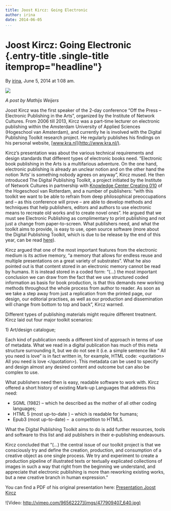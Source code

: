 ```yaml
---
title: Joost Kircz: Going Electronic
author: irina
date: 2014-06-05
...
```


# Joost Kircz: Going Electronic {.entry-title .single-title itemprop="headline"}

By [irina](http://networkcultures.org/digitalpublishing/author/irina/ "Posts by irina"),
June 5, 2014 at 1:08 am.

![](imgs/Joost.jpg)

*A post by Mathijs Weijers*

Joost Kircz was the first speaker of the 2-day conference “Off the Press
– Electronic Publishing in the Arts”, organized by the Institute of
Network Cultures. From 2006 till 2013, Kircz was a part-time lecturer on
electronic publishing within the Amsterdam University of Applied
Sciences (Hogeschool van Amsterdam), and currently he is involved with
the Digital Publishing Toolkit research project. He regularly publishes
his findings on his personal website, [www.kra.nl](http://www.kra.nl/).

Kircz’s presentation was about the various technical requirements and
design standards that different types of electronic books need.
“Electronic book publishing in the Arts is a multifarious adventure. On
the one hand, electronic publishing is already an unclear notion and on
the other hand the notion ‘Arts’ is something nobody agrees on anyway”,
Kircz mused. He then introduced The Digital Publishing Toolkit, a
project initiated by the Institute of Network Cultures in partnership
with [Knowledge Center Creating 010](http://creating010.hr.nl/) of the
Hogeschool van Rotterdam, and a number of publishers: “with this toolkit
we want to be able to refrain from deep philosophical preoccupations and
– as this conference will prove – are able to develop methods and
techniques that help publishers, editors and authors to use electronic
means to recreate old works and to create novel ones”. He argued that we
must see Electronic Publishing as complimentary to print publishing and
not just a change from paper-to-screen. What publishers need, and what
the toolkit aims to provide, is easy to use, open source software (more
about the Digital Publishing Toolkit, which is due to be release by the
end of this year, can be read
[here](http://networkcultures.org/digitalpublishing/aboutus/)).

Kircz argued that one of the most important features from the electronic
medium is its active memory, “a memory that allows for endless reuse and
multiple presentations on a great variety of substrates”. What he also
pointed out is that content stored in an electronic memory cannot be
read by humans. It is instead stored in a coded form: “(…) the most
important conclusion we can draw from the fact that we use structured
coded information as basis for book production, is that this demands new
working methods throughout the whole process from author to reader. As
soon as we take a step away from just a replication from the printed
page, our design, our editorial practises, as well as our production and
dissemination will change from bottom to top and back”, Kircz warned.

Different types of publishing materials might require different
treatment. Kircz laid out four major toolkit scenarios:

1\) Art/design catalogue;

Each kind of publication needs a different kind of approach in terms of
use of metadata. What we read in a digital publication has much of this
meta structure surrounding it, but we do not see it (i.e. a simple
sentence like “ All you need is love” is in fact written in, for
example, HTML code: \<quotation\> All you need is love \</quotation\>).
This metadata can be used to specify and design almost any desired
content and outcome but can also be complex to use.

What publishers need then is easy, readable software to work with. Kircz
offered a short history of existing Mark-up Languages that address this
need:

-   SGML (1982) – which he described as the mother of all other coding
    languages;
-   HTML 5 (most up-to-date ) – which is readable for humans;
-   Epub3 (most up-to-date) –  a competition to HTML5.

What the Digital Publishing Toolkit aims to do is add further resources,
tools and software to this list and aid publishers in their e-publishing
endeavours.

Kircz concluded that “(…) the central issue of our toolkit project is
that we consciously try and define the creation, production, and
consumption of a creative object as one single process. We try and
experiment to create a production pipeline of illustrated texts or
textually explicated collections of images in such a way that right from
the beginning we understand, and appreciate that electronic publishing
is more than reworking existing works, but a new creative branch in
human expression.”

You can find a PDF of his original presentation here: [Presentation
Joost
Kircz](http://networkcultures.org/digitalpublishing/wp-content/uploads/sites/26/2014/06/S1_01_JoostKircz.pdf)

![Video: http://vimeo.com/96562227](imgs/477909407_640.jpg)
